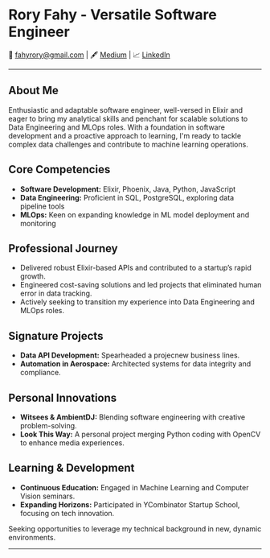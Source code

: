 <!--
**roryfahy/roryfahy** is a ✨ _special_ ✨ repository because its `README.md` (this file) appears on your GitHub profile.

Here are some ideas to get you started:

- 🔭 I’m currently working on ...
- 🌱 I’m currently learning ...
- 👯 I’m looking to collaborate on ...
- 🤔 I’m looking for help with ...
- 💬 Ask me about ...
- 📫 How to reach me: ...
- 😄 Pronouns: ...
- ⚡ Fun fact: ...
![Rory's GitHub stats](https://github-readme-stats-three-zeta-34.vercel.app/api?username=roryfahy&theme=city_lights&show_icon=true)
-->

# Rory Fahy - Versatile Software Engineer

📧 fahyrory@gmail.com | 🖋 [Medium](medium.com/@Rory_Fahy) | 📈 [LinkedIn](linkedin.com/in/rory-fahy)

---

## About Me
Enthusiastic and adaptable software engineer, well-versed in Elixir and eager to bring my analytical skills and penchant for scalable solutions to Data Engineering and MLOps roles. With a foundation in software development and a proactive approach to learning, I'm ready to tackle complex data challenges and contribute to machine learning operations.

## Core Competencies
- **Software Development:** Elixir, Phoenix, Java, Python, JavaScript
- **Data Engineering:** Proficient in SQL, PostgreSQL, exploring data pipeline tools
- **MLOps:** Keen on expanding knowledge in ML model deployment and monitoring

## Professional Journey
- Delivered robust Elixir-based APIs and contributed to a startup’s rapid growth.
- Engineered cost-saving solutions and led projects that eliminated human error in data tracking.
- Actively seeking to transition my experience into Data Engineering and MLOps roles.

## Signature Projects
- **Data API Development:** Spearheaded a projecnew business lines.
- **Automation in Aerospace:** Architected systems for data integrity and compliance.

## Personal Innovations
- **Witsees & AmbientDJ:** Blending software engineering with creative problem-solving.
- **Look This Way:** A personal project merging Python coding with OpenCV to enhance media experiences.

## Learning & Development
- **Continuous Education:** Engaged in Machine Learning and Computer Vision seminars.
- **Expanding Horizons:** Participated in YCombinator Startup School, focusing on tech innovation.

Seeking opportunities to leverage my technical background in new, dynamic environments.

---
